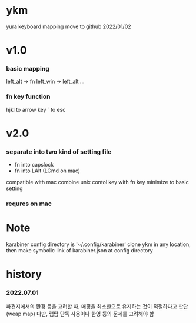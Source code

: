 # ykm

yura keyboard mapping
move to github 2022/01/02

# v1.0

### basic mapping

left_alt -> fn
left_win -> left_alt
...

### fn key function

hjkl to arrow key
` to esc

# v2.0
### separate into two kind of setting file 
 - fn into capslock 
 - fn into LAlt (LCmd on mac)


compatible with mac
combine unix contol key with fn key
minimize to basic setting
 

### requres on mac



# Note
karabiner config directory is '~/.config/karabiner'
clone ykm in any location, then make symbolic link of karabiner.json at config directory


# history
### 2022.07.01
파견지에서의 환경 등을 고려할 때, 매핑을 최소한으로 유지하는 것이 적절하다고 판단 (weap map)
다만, 랩탑 단독 사용이나 한영 등의 문제를 고려해야 함